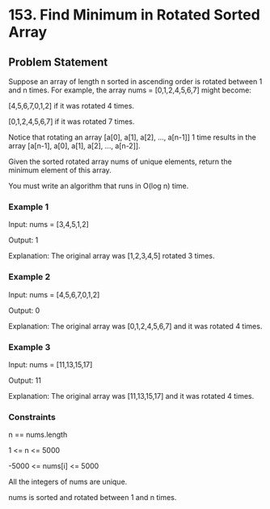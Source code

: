 # 153. Find Minimum in Rotated Sorted Array

## Problem Statement

Suppose an array of length n sorted in ascending order is rotated between 1 and n times. For example, the array nums = [0,1,2,4,5,6,7] might become:

[4,5,6,7,0,1,2] if it was rotated 4 times.

[0,1,2,4,5,6,7] if it was rotated 7 times.

Notice that rotating an array [a[0], a[1], a[2], ..., a[n-1]] 1 time results in the array [a[n-1], a[0], a[1], a[2], ..., a[n-2]].

Given the sorted rotated array nums of unique elements, return the minimum element of this array.

You must write an algorithm that runs in O(log n) time.

### Example 1

Input: nums = [3,4,5,1,2]

Output: 1

Explanation: The original array was [1,2,3,4,5] rotated 3 times.

### Example 2

Input: nums = [4,5,6,7,0,1,2]

Output: 0

Explanation: The original array was [0,1,2,4,5,6,7] and it was rotated 4 times.

### Example 3

Input: nums = [11,13,15,17]

Output: 11

Explanation: The original array was [11,13,15,17] and it was rotated 4 times.

### Constraints

n == nums.length

1 <= n <= 5000

-5000 <= nums[i] <= 5000

All the integers of nums are unique.

nums is sorted and rotated between 1 and n times.

